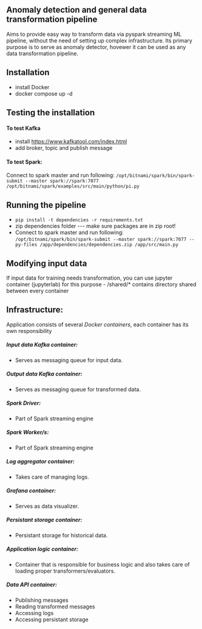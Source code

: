 ## Anomaly detection and general data transformation pipeline

Aims to provide easy way to transform data via pyspark streaming ML pipeline, without the need of setting up complex infrastructure. Its primary purpose is to serve as anomaly detector, hovewer it can be used as any data transformation pipeline. 

## Installation
- install Docker
- docker compose up -d

## Testing the installation

#### To test Kafka
- install https://www.kafkatool.com/index.html
- add broker, topic and publish message

#### To test Spark: 
Connect to spark master and run following:
`/opt/bitnami/spark/bin/spark-submit --master spark://spark:7077 /opt/bitnami/spark/examples/src/main/python/pi.py`

## Running the pipeline ###
- `pip install -t dependencies -r requirements.txt`
- zip dependencies folder --- make sure packages are in zip root!
- Connect to spark master and run following: `/opt/bitnami/spark/bin/spark-submit --master spark://spark:7077 --py-files /app/dependencies/dependencies.zip /app/src/main.py`

## Modifying input data
If input data for training needs transformation, you can use jupyter container (jupyterlab) for this purpose - /shared/* contains directory shared between every container

## Infrastructure:

Application consists of several *Docker containers*, each container has its own responsibility

##### Input data Kafka container:
* Serves as messaging queue for input data.

##### Output data Kafka container:
* Serves as messaging queue for transformed data.

##### Spark Driver:
* Part of Spark streaming engine

##### Spark Worker/s:
* Part of Spark streaming engine

##### Log aggregator container:
* Takes care of managing logs.

##### Grafana container:
* Serves as data visualizer.

##### Persistant storage container:
* Persistant storage for historical data.

##### Application logic container:
* Container that is responsible for business logic and also takes care of loading proper transformers/evaluators.


##### Data API container: 
* Publishing messages
* Reading transformed messages
* Accessing logs
* Accessing persistant storage
    
 
    



